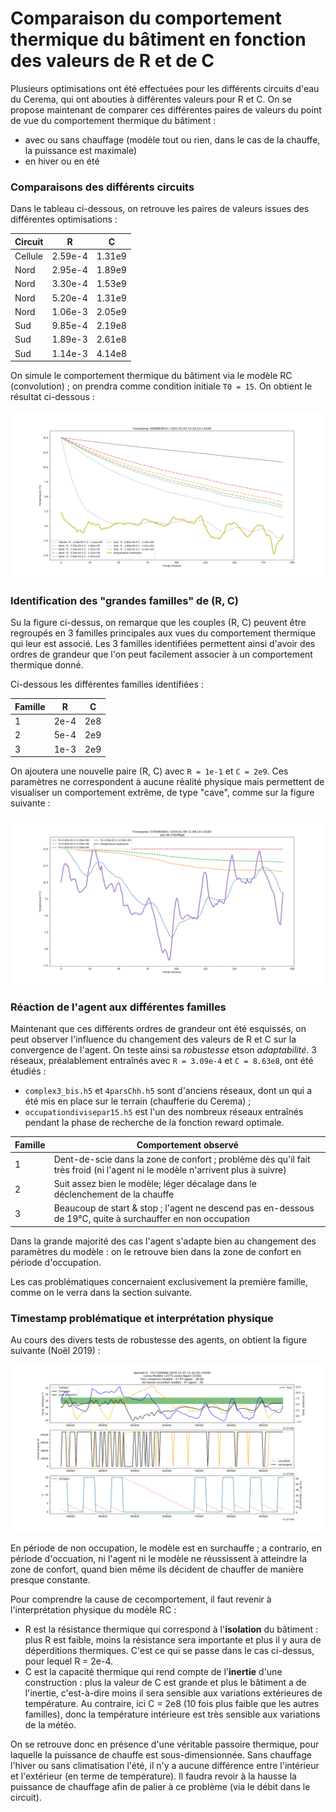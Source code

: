 # Comparaison du comportement thermique du bâtiment en fonction des valeurs de R et de C 

Plusieurs optimisations ont été effectuées pour les différents circuits d'eau du Cerema, qui ont abouties à différentes valeurs pour R et C. On se propose maintenant de comparer ces différentes paires de valeurs du point de vue du comportement thermique du bâtiment :
* avec ou sans chauffage (modèle tout ou rien, dans le cas de la chauffe, la puissance est maximale)
* en hiver ou en été 

### Comparaisons des différents circuits 

Dans le tableau ci-dessous, on retrouve les paires de valeurs issues des différentes optimisations : 

Circuit | R | C 
--|--|--
Cellule | 2.59e-4 | 1.31e9
Nord | 2.95e-4 | 1.89e9
Nord | 3.30e-4 | 1.53e9
Nord | 5.20e-4 | 1.31e9
Nord | 1.06e-3 | 2.05e9
Sud | 9.85e-4 | 2.19e8
Sud | 1.89e-3 | 2.61e8
Sud | 1.14e-3 | 4.14e8 


On simule le comportement thermique du bâtiment via le modèle RC (convolution) ; on prendra comme condition initiale `T0 = 15`. On obtient le résultat ci-dessous :

![comparaison tous circuits](all_sansQ_hiver.png)


### Identification des "grandes familles" de (R, C)

Su la figure ci-dessus, on remarque que les couples (R, C) peuvent être regroupés en 3 familles principales aux vues du comportement thermique qui leur est associé. Les 3 familles identifiées permettent ainsi d'avoir des ordres de grandeur que l'on peut facilement associer à un comportement thermique donné. 

Ci-dessous les différentes familles identifiées : 

Famille | R | C
--|--|--
1 | 2e-4 | 2e8
2 | 5e-4 | 2e9
3 | 1e-3 | 2e9


On ajoutera une nouvelle paire (R, C) avec `R = 1e-1` et `C = 2e9`. Ces paramètres ne correspondent à aucune réalité physique mais permettent de visualiser un comportement extrême, de type "cave", comme sur la figure suivante : 

![cave en plus](familles_winter.png)



### Réaction de l'agent aux différentes familles 

Maintenant que ces différents ordres de grandeur ont été esquissés, on peut observer l'influence du changement des valeurs de R et C sur la convergence de l'agent. On teste ainsi sa *robustesse* etson *adaptabilité*. 3 réseaux, préalablement entraînés avec `R = 3.09e-4` et `C = 8.63e8`, ont été étudiés : 
* `complex3_bis.h5` et `4parsChh.h5` sont d'anciens réseaux, dont un qui a été mis en place sur le terrain (chaufferie du Cerema) ;
* `occupationdivisepar15.h5` est l'un des nombreux réseaux entraînés pendant la phase de recherche de la fonction reward optimale. 


Famille | Comportement observé 
--|--
1 | Dent-de-scie dans la zone de confort ; problème dès qu'il fait très froid (ni l'agent ni le modèle n'arrivent plus à suivre)
2 | Suit assez bien le modèle; léger décalage dans le déclenchement de la chauffe
3 | Beaucoup de start & stop ; l'agent ne descend pas en-dessous de 19°C, quite à surchauffer en non occupation 


Dans la grande majorité des cas l'agent s'adapte bien au changement des paramètres du modèle : on le retrouve bien dans la zone de confort en période d'occupation. 

Les cas problématiques concernaient exclusivement la première famille, comme on le verra dans la section suivante. 


### Timestamp problématique et interprétation physique 

Au cours des divers tests de robustesse des agents, on obtient la figure suivante (Noël 2019) : 

![noel problematique](timestamp_noel.png)

En période de non occupation, le modèle est en surchauffe ; a contrario, en période d'occuation, ni l'agent ni le modèle ne réussissent à atteindre la zone de confort, quand bien même ils décident de chauffer de manière presque constante. 

Pour comprendre la cause de cecomportement, il faut revenir à l'interprétation physique du modèle RC : 
* R est la résistance thermique qui correspond à l'**isolation** du bâtiment : plus R est faible, moins la résistance sera importante et plus il y aura de déperditions thermiques. C'est ce qui se passe dans le cas ci-dessus, pour lequel R = 2e-4. 
* C est la capacité thermique qui rend compte de l'**inertie** d'une construction : plus la valeur de C est grande et plus le bâtiment a de l'inertie, c'est-à-dire moins il sera sensible aux variations extérieures de température. Au contraire, ici C = 2e8 (10 fois plus faible que les autres familles), donc la température intérieure est très sensible aux variations de la météo. 

On se retrouve donc en présence d'une véritable passoire thermique, pour laquelle la puissance de chauffe est sous-dimensionnée. Sans chauffage l'hiver ou sans climatisation l'été, il n'y a aucune différence entre l'intérieur et l'extérieur (en terme de température). Il faudra revoir à la hausse la puissance de chauffage afin de palier à ce problème (via le débit dans le circuit).  
